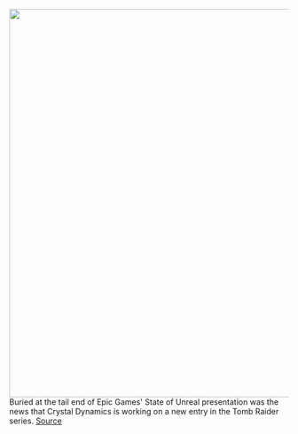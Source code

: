 <img src='https://cdn.vox-cdn.com/thumbor/UjgdaUrZsWctKJPWOjjaruACjVE=/0x0:1200x600/1200x800/filters:focal(504x204:696x396)/cdn.vox-cdn.com/uploads/chorus_image/image/70713075/Rise-of-the-Tomb-Raider-header.0.0.jpg' width='700px' /><br/>
Buried at the tail end of Epic Games' State of Unreal presentation was the news that Crystal Dynamics is working on a new entry in the Tomb Raider series.
<a href='https://www.theverge.com/2022/4/5/23011603/tomb-raider-new-crystal-dynamics-unreal-engine-5'> Source <a/>